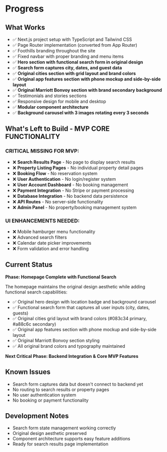 # Progress

## What Works
- ✅ Next.js project setup with TypeScript and Tailwind CSS
- ✅ Page Router implementation (converted from App Router)
- ✅ Foothills branding throughout the site
- ✅ Fixed navbar with proper branding and menu items
- ✅ **Hero section with functional search form in original design**
- ✅ **Search form captures city, dates, and guest data**
- ✅ **Original cities section with grid layout and brand colors**
- ✅ **Original app features section with phone mockup and side-by-side layout**
- ✅ **Original Marriott Bonvoy section with brand secondary background**
- ✅ Testimonials and stories sections
- ✅ Responsive design for mobile and desktop
- ✅ **Modular component architecture**
- ✅ **Background carousel with 3 images rotating every 3 seconds**

## What's Left to Build - MVP CORE FUNCTIONALITY
### **CRITICAL MISSING FOR MVP:**
- ❌ **Search Results Page** - No page to display search results
- ❌ **Property Listing Pages** - No individual property detail pages
- ❌ **Booking Flow** - No reservation system
- ❌ **User Authentication** - No login/register system
- ❌ **User Account Dashboard** - No booking management
- ❌ **Payment Integration** - No Stripe or payment processing
- ❌ **Database Integration** - No backend data persistence
- ❌ **API Routes** - No server-side functionality
- ❌ **Admin Panel** - No property/booking management system

### **UI ENHANCEMENTS NEEDED:**
- ❌ Mobile hamburger menu functionality
- ❌ Advanced search filters
- ❌ Calendar date picker improvements
- ❌ Form validation and error handling

## Current Status
**Phase: Homepage Complete with Functional Search**

The homepage maintains the original design aesthetic while adding functional search capabilities:
- ✅ Original hero design with location badge and background carousel
- ✅ Functional search form that captures all user inputs (city, dates, guests)
- ✅ Original cities grid layout with brand colors (#083c34 primary, #a88c6c secondary)
- ✅ Original app features section with phone mockup and side-by-side layout
- ✅ Original Marriott Bonvoy section styling
- ✅ All original brand colors and typography maintained

**Next Critical Phase: Backend Integration & Core MVP Features**

## Known Issues
- Search form captures data but doesn't connect to backend yet
- No routing to search results or property pages
- No user authentication system
- No booking or payment functionality

## Development Notes
- Search form state management working correctly
- Original design aesthetic preserved
- Component architecture supports easy feature additions
- Ready for search results page implementation 
